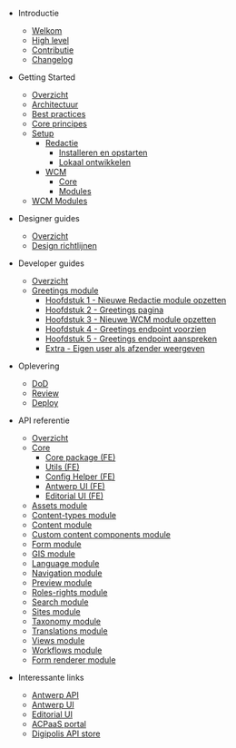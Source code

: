 <!-- docs/_sidebar.md -->
* Introductie
    * [Welkom](/README.md "GPubP Content - Welkom")
    * [High level](/content/gpubp.md "GPubP Content - High level")
    * [Contributie](/CONTRIBUTING.md "GPubP Content - Contributie")
    * [Changelog](/CHANGELOG.md "GPubP Content - Changelog")
  
* Getting Started
    * [Overzicht](/content/getting-started.md)
    * [Architectuur](/content/architecture/index.md "GPubP Content - Architectuur")
    * [Best practices](/content/best-practices.md "GPubP Content - Best principes")
    * [Core principes](/content/core-principles.md "GPubP Content - Core principes")
    * [Setup](/content/setup/index.md "GPubP Content - Setup")
        * [Redactie](/content/setup/redactie/index.md "GPubP Content - Redactie setup")
            * [Installeren en opstarten](/content/setup/redactie/setup.md "GPubP Content - Redactie installeren en opstarten")
            * [Lokaal ontwikkelen](/content/setup/redactie/dev-setup.md "GPubP Content - Redactie lokaal opzetten")
        * [WCM](/content/setup/wcm/index.md "GPubP Content - WCM setup")
            * [Core](/content/setup/wcm/core.md "GPubP Content - WCM Core setup")
            * [Modules](/content/setup/wcm/modules.md "GPubP Content - WCM modules setup")
    * [WCM Modules](/content/wcm-modules.md "GPubP Content - WCM Module lijst")

* Designer guides
    * [Overzicht](/content/designer-guides/index.md)
    * [Design richtlijnen](#)

* Developer guides
    * [Overzicht](/content/developer-guides/index.md "GPubP Content - Developer guides")
    * [Greetings module](/content/developer-guides/greetings/index.md "GPubP Content - Hello world example")
        * [Hoofdstuk 1 - Nieuwe Redactie module opzetten](/content/developer-guides/greetings/step-1-redactie-module-setup "GPubP Content - Hello world example")
        * [Hoofdstuk 2 - Greetings pagina](/content/developer-guides/greetings/step-2-greetings-page.md "GPubP Content - Hello world example")
        * [Hoofdstuk 3 - Nieuwe WCM module opzetten](/content/developer-guides/greetings/step-3-wcm-module-setup.md "GPubP Content - Hello world example")
        * [Hoofdstuk 4 - Greetings endpoint voorzien](/content/developer-guides/greetings/step-4-greetings-endpoint.md "GPubP Content - Hello world example")
        * [Hoofdstuk 5 - Greetings endpoint aanspreken](/content/developer-guides/greetings/step-5-greetings-endpoint-access.md "GPubP Content - Hello world example")
        * [Extra - Eigen user als afzender weergeven](/content/developer-guides/greetings/extra-own-user-display.md "GPubP Content - Hello world example")

* Oplevering
    * [DoD](/content/oplevering/dod.md) 
    * [Review](/content/oplevering/review.md)
    * [Deploy](/content/oplevering/deploy.md)

* API referentie
    * [Overzicht](/content/api-references.md "GPubP Content - API referentie")
    * [Core]()
        * [Core package (FE) <i class="fa-solid fa-xs fa-arrow-up-right-from-square"></i>](https://gpubp.github.io/redactie-core_package_js ':target="_blank"')
        * [Utils (FE) <i class="fa-solid fa-xs fa-arrow-up-right-from-square"></i>](https://gpubp.github.io/redactie-utils_react ':target="_blank"')
        * [Config Helper (FE) <i class="fa-solid fa-xs fa-arrow-up-right-from-square"></i>](https://gpubp.github.io/config-helper_package_nodejs ':target="_blank"')
        * [Antwerp UI (FE) <i class="fa-solid fa-xs fa-arrow-up-right-from-square"></i>](https://a-ui.github.io/core_branding_scss ':target="_blank"')
        * [Editorial UI (FE) <i class="fa-solid fa-xs fa-arrow-up-right-from-square"></i>](https://github.com/digipolisantwerp/editorial-ui_react ':target="_blank"')
    * [Assets module <i class="fa-solid fa-xs fa-arrow-up-right-from-square"></i>](https://gpubp.github.io/redactie-assets_module_react ':target="_blank"')
    * [Content-types module <i class="fa-solid fa-xs fa-arrow-up-right-from-square"></i>](https://gpubp.github.io/redactie-content-types_module_react ':target="_blank"')
    * [Content module <i class="fa-solid fa-xs fa-arrow-up-right-from-square"></i>](https://gpubp.github.io/redactie-content_module_react ':target="_blank"')
    * [Custom content components module <i class="fa-solid fa-xs fa-arrow-up-right-from-square"></i>](https://gpubp.github.io/redactie-custom-content-components_module_react ':target="_blank"')
    * [Form module <i class="fa-solid fa-xs fa-arrow-up-right-from-square"></i>](https://gpubp.github.io/redactie-form_module_react ':target="_blank"')
    * [GIS module <i class="fa-solid fa-xs fa-arrow-up-right-from-square"></i>](https://gpubp.github.io/redactie-gis_module_react ':target="_blank"')
    * [Language module <i class="fa-solid fa-xs fa-arrow-up-right-from-square"></i>](https://gpubp.github.io/redactie-language_module_react ':target="_blank"')
    * [Navigation module <i class="fa-solid fa-xs fa-arrow-up-right-from-square"></i>](https://gpubp.github.io/redactie-navigation_module_react ':target="_blank"')
    * [Preview module <i class="fa-solid fa-xs fa-arrow-up-right-from-square"></i>](https://gpubp.github.io/redactie-preview_module_react ':target="_blank"')
    * [Roles-rights module <i class="fa-solid fa-xs fa-arrow-up-right-from-square"></i>](https://gpubp.github.io/redactie-roles-rights_module_react ':target="_blank"')
     <!-- * [BraaS package](/content/api-references.md "GPubP Content - API referentie") -->
    * [Search module <i class="fa-solid fa-xs fa-arrow-up-right-from-square"></i>](https://gpubp.github.io/redactie-search_module_react ':target="_blank"')
    * [Sites module <i class="fa-solid fa-xs fa-arrow-up-right-from-square"></i>](https://gpubp.github.io/redactie-sites_module_react ':target="_blank"')
    * [Taxonomy module <i class="fa-solid fa-xs fa-arrow-up-right-from-square"></i>](https://gpubp.github.io/redactie-taxonomy_module_react ':target="_blank"')
    * [Translations module <i class="fa-solid fa-xs fa-arrow-up-right-from-square"></i>](https://gpubp.github.io/redactie-translations_module_react ':target="_blank"')
    * [Views module <i class="fa-solid fa-xs fa-arrow-up-right-from-square"></i>](https://gpubp.github.io/redactie-views_module_react ':target="_blank"')
    * [Workflows module <i class="fa-solid fa-xs fa-arrow-up-right-from-square"></i>](https://gpubp.github.io/redactie-workflows_module_react ':target="_blank"')
    * [Form renderer module <i class="fa-solid fa-xs fa-arrow-up-right-from-square"></i>](https://gpubp.github.io/wcm-react-form-renderer ':target="_blank"')

* Interessante links
    * [Antwerp API <i class="fa-solid fa-xs fa-arrow-up-right-from-square"></i>](https://antwerp-api.digipolis.be ':target="_blank"')
    * [Antwerp UI <i class="fa-solid fa-xs fa-arrow-up-right-from-square"></i>](https://antwerp-ui.digipolis.be/home ':target="_blank"')
    * [Editorial UI <i class="fa-solid fa-xs fa-arrow-up-right-from-square"></i>](https://github.com/digipolisantwerp/editorial-ui_react ':target="_blank"')
    * [ACPaaS portal <i class="fa-solid fa-xs fa-arrow-up-right-from-square"></i>](https://acpaas.digipolis.be/nl/product/generiek-publicatie-platform ':target="_blank"')
    * [Digipolis API store <i class="fa-solid fa-xs fa-arrow-up-right-from-square"></i>](https://api-store.antwerpen.be ':target="_blank"')
